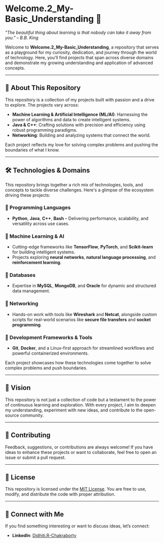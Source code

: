 # Welcome.2_My-Basic_Understanding 🌟  
*"The beautiful thing about learning is that nobody can take it away from you." – B.B. King*  

Welcome to **Welcome.2_My-Basic_Understanding**, a repository that serves as a playground for my curiosity, dedication, and journey through the world of technology. Here, you’ll find projects that span across diverse domains and demonstrate my growing understanding and application of advanced concepts.

---

## 🌌 About This Repository  
This repository is a collection of my projects built with passion and a drive to explore. The projects vary across:  
- **Machine Learning & Artificial Intelligence (ML/AI)**: Harnessing the power of algorithms and data to create intelligent systems.  
- **Java & C++**: Crafting solutions with precision and efficiency using robust programming paradigms.  
- **Networking**: Building and analyzing systems that connect the world.  

Each project reflects my love for solving complex problems and pushing the boundaries of what I know.

---

## 🛠 Technologies & Domains  

This repository brings together a rich mix of technologies, tools, and concepts to tackle diverse challenges. Here's a glimpse of the ecosystem driving these projects:  

### 🔹 Programming Languages  
- **Python**, **Java**, **C++**, **Bash** – Delivering performance, scalability, and versatility across use cases.  

### 🔹 Machine Learning & AI  
- Cutting-edge frameworks like **TensorFlow**, **PyTorch**, and **Scikit-learn** for building intelligent systems.  
- Projects exploring **neural networks**, **natural language processing**, and **reinforcement learning**.  

### 🔹 Databases  
- Expertise in **MySQL**, **MongoDB**, and **Oracle** for dynamic and structured data management.  

### 🔹 Networking  
- Hands-on work with tools like **Wireshark** and **Netcat**, alongside custom scripts for real-world scenarios like **secure file transfers** and **socket programming**.  

### 🔹 Development Frameworks & Tools  
- **Git**, **Docker**, and a Linux-first approach for streamlined workflows and powerful containerized environments.  

Each project showcases how these technologies come together to solve complex problems and push boundaries.
 

---

## 🎯 Vision  
This repository is not just a collection of code but a testament to the power of continuous learning and exploration. With every project, I aim to deepen my understanding, experiment with new ideas, and contribute to the open-source community.

---

## 🤝 Contributing  
Feedback, suggestions, or contributions are always welcome! If you have ideas to enhance these projects or want to collaborate, feel free to open an issue or submit a pull request.

---

## 📜 License  
This repository is licensed under the [MIT License](LICENSE). You are free to use, modify, and distribute the code with proper attribution.

---

## 💬 Connect with Me  
If you find something interesting or want to discuss ideas, let’s connect:  
- **LinkedIn**: [Didhiti.R-Chakraborty](https://www.linkedin.com/in/didhiti-raj-chakraborty-6050a6274/)  

